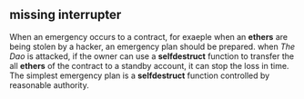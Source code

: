 ## missing interrupter
When an emergency occurs to a contract, for exaeple when an **ethers** are being stolen by a hacker, an emergency plan should be prepared. when *The Dao* is attacked, if the owner can use a **selfdestruct** function to transfer the all **ethers** of the contract to a standby account, it can stop the loss in time. The simplest emergency plan is a **selfdestruct** function controlled by reasonable authority.